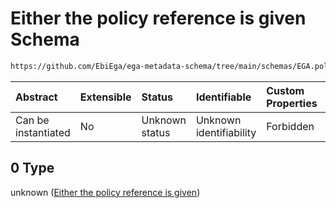 # Either the policy reference is given Schema

```txt
https://github.com/EbiEga/ega-metadata-schema/tree/main/schemas/EGA.policy.json#/properties/policy_descriptor/anyOf/0
```



| Abstract            | Extensible | Status         | Identifiable            | Custom Properties | Additional Properties | Access Restrictions | Defined In                                                                   |
| :------------------ | :--------- | :------------- | :---------------------- | :---------------- | :-------------------- | :------------------ | :--------------------------------------------------------------------------- |
| Can be instantiated | No         | Unknown status | Unknown identifiability | Forbidden         | Allowed               | none                | [EGA.policy.json\*](../../../schemas/EGA.policy.json "open original schema") |

## 0 Type

unknown ([Either the policy reference is given](ega-16-properties-policy-descriptor-anyof-either-the-policy-reference-is-given.md))
